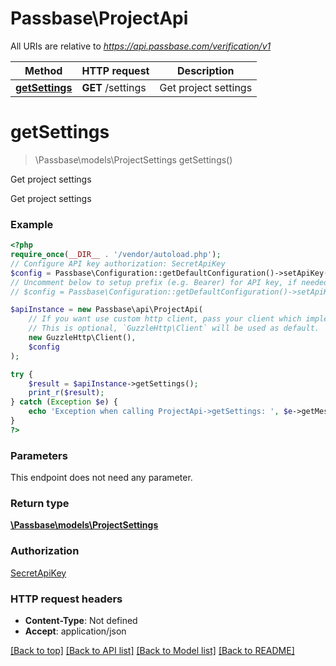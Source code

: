 # Passbase\ProjectApi

All URIs are relative to *https://api.passbase.com/verification/v1*

Method | HTTP request | Description
------------- | ------------- | -------------
[**getSettings**](ProjectApi.md#getsettings) | **GET** /settings | Get project settings

# **getSettings**
> \Passbase\models\ProjectSettings getSettings()

Get project settings

Get project settings

### Example
```php
<?php
require_once(__DIR__ . '/vendor/autoload.php');
// Configure API key authorization: SecretApiKey
$config = Passbase\Configuration::getDefaultConfiguration()->setApiKey('X-API-KEY', 'YOUR_API_KEY');
// Uncomment below to setup prefix (e.g. Bearer) for API key, if needed
// $config = Passbase\Configuration::getDefaultConfiguration()->setApiKeyPrefix('X-API-KEY', 'Bearer');

$apiInstance = new Passbase\api\ProjectApi(
    // If you want use custom http client, pass your client which implements `GuzzleHttp\ClientInterface`.
    // This is optional, `GuzzleHttp\Client` will be used as default.
    new GuzzleHttp\Client(),
    $config
);

try {
    $result = $apiInstance->getSettings();
    print_r($result);
} catch (Exception $e) {
    echo 'Exception when calling ProjectApi->getSettings: ', $e->getMessage(), PHP_EOL;
}
?>
```

### Parameters
This endpoint does not need any parameter.

### Return type

[**\Passbase\models\ProjectSettings**](../Model/ProjectSettings.md)

### Authorization

[SecretApiKey](../../README.md#SecretApiKey)

### HTTP request headers

 - **Content-Type**: Not defined
 - **Accept**: application/json

[[Back to top]](#) [[Back to API list]](../../README.md#documentation-for-api-endpoints) [[Back to Model list]](../../README.md#documentation-for-models) [[Back to README]](../../README.md)


